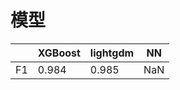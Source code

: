# 模型
|          | XGBoost  | lightgdm | NN      |
| -------- | -------- | -------- | --------|
| F1       | 0.984    | 0.985    |  NaN |
